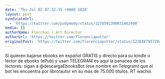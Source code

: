 ```yaml
---
date: 'Thu Jul 02 07:32:35 +0000 2020'
layout: post
syndicateUrl:
  - 'https://twitter.com/pudymody/status/1278592390031462400'
media: []
authorName: Florchus | Art Director
authorUrl: 'https://twitter.com/florenciapotter'
originalPost: 'https://twitter.com/florenciapotter/status/1220387957204492294'
---
```

Si quieren bajarse ebooks en español GRATIS y directo para su kindle o lector de ebooks (ePub) y usan TELEGRAM es aquí la panacea de los lectores: sigan a @descargaEbooksBot (ese nombre en Telegram) que el bot les encuentra por libro/autor en su más de 75.000 títulos. RT wachis